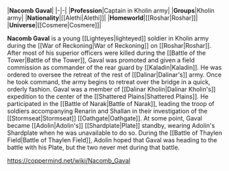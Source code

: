 |**Nacomb Gaval**|
|-|-|
|**Profession**|Captain in Kholin army|
|**Groups**|Kholin army|
|**Nationality**|[[Alethi\|Alethi]]|
|**Homeworld**|[[Roshar\|Roshar]]|
|**Universe**|[[Cosmere\|Cosmere]]|

**Nacomb Gaval** is a young [[Lighteyes\|lighteyed]] soldier in  Kholin army during the [[War of Reckoning\|War of Reckoning]] on [[Roshar\|Roshar]].
After most of his superior officers were killed during the [[Battle of the Tower\|Battle of the Tower]], Gaval was promoted and given a field commission as commander of the rear guard by [[Kaladin\|Kaladin]]. He was ordered to oversee the retreat of the rest of [[Dalinar\|Dalinar's]] army. Once he took command, the army begins to retreat over the bridge in a quick, orderly fashion.
Gaval was a member of [[Dalinar Kholin\|Dalinar Kholin's]] expedition to the center of the [[Shattered Plains\|Shattered Plains]]. He participated in the [[Battle of Narak\|Battle of Narak]], leading the troop of soldiers accompanying Renarin and Shallan in their investigation of the [[Stormseat\|Stormseat]] [[Oathgate\|Oathgate]]. At some point, Gaval became [[Adolin\|Adolin's]] [[Shardplate\|Plate]] standby, wearing Adolin's Shardplate when he was unavailable to do so. During the [[Battle of Thaylen Field\|Battle of Thaylen Field]], Adolin hoped that Gaval was heading to the battle with his Plate, but the two never met during that battle.



https://coppermind.net/wiki/Nacomb_Gaval